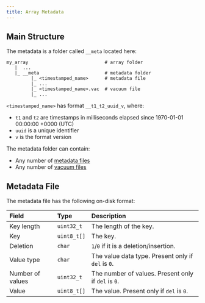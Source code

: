 ```yaml
---
title: Array Metadata
---
```


## Main Structure

The metadata is a folder called `__meta` located here:

```
my_array                            # array folder
   |  ...
   |_ __meta                        # metadata folder
         |_ <timestamped_name>      # metadata file
         |_ ...
         |_ <timestamped_name>.vac  # vacuum file
         |_ ...
```

`<timestamped_name>` has format `__t1_t2_uuid_v`, where:

* `t1` and `t2` are timestamps in milliseconds elapsed since 1970-01-01 00:00:00 +0000 (UTC)
* `uuid` is a unique identifier
* `v` is the format version

The metadata folder can contain:
* Any number of [metadata files](#array-metadata-file)
* Any number of [vacuum files](./vacuum_file.md)

## Metadata File

The metadata file has the following on-disk format:

| **Field** | **Type** | **Description** |
| :--- | :--- | :--- |
| Key length | `uint32_t` | The length of the key. |
| Key | `uint8_t[]` | The key. |
| Deletion | `char` | `1`/`0` if it is a deletion/insertion. |
| Value type | `char` | The value data type. Present only if `del` is `0`. |
| Number of values | `uint32_t` | The number of values. Present only if `del` is `0`. |
| Value | `uint8_t[]` | The value. Present only if `del` is `0`. |
